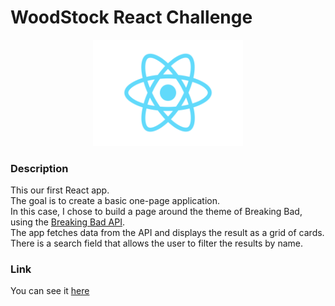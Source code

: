 # WoodStock React Challenge

<p align="center">
  <img width="240" src="react-logo.png">
</p>

### Description

This our first React app.  
The goal is to create a basic one-page application.  
In this case, I chose to build a page around the theme of Breaking Bad, using the [Breaking Bad API](https://breakingbadapi.com/Documentation).  
The app fetches data from the API and displays the result as a grid of cards.  
There is a search field that allows the user to filter the results by name.

### Link

You can see it [here](https://epictete.github.io/WoodStock)
